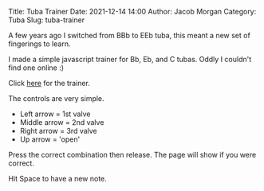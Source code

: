 Title: Tuba Trainer
Date: 2021-12-14 14:00
Author: Jacob Morgan
Category: Tuba
Slug: tuba-trainer

A few years ago I switched from BBb to EEb tuba, this meant a new set of fingerings to learn.

I made a simple javascript trainer for Bb, Eb, and C tubas. Oddly I couldn't find one online :) 

Click [here](https://slackspace.io/tuba/) for the trainer. 

The controls are very simple. 

* Left arrow = 1st valve
* Middle arrow = 2nd valve
* Right arrow = 3rd valve
* Up arrow = 'open' 

Press the correct combination then release. The page will show if you were correct. 

Hit Space to have a new note. 


